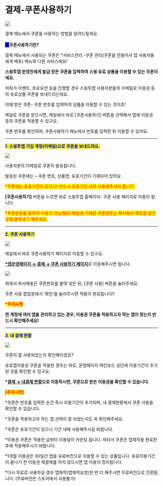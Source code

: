# 결제-쿠폰사용하기

![](https://wp.swing2app.co.kr/wp-content/uploads/2018/10/%EC%BF%A0%ED%8F%B0-%EC%A0%9C%EB%AA%A91.png)

결제 메뉴에서 쿠폰을 사용하는 방법을 알려드릴게요.\
\
<mark style="background-color:blue;">**▶**</mark>**쿠폰사용하기란?**

결제 메뉴에서 사용되는 쿠폰은 \*서비스관리 -쿠폰 관리(쿠폰을 만들어서 앱 사용자들에게 배포) 메뉴와 다른 서비스에요!

**스윙투앱 운영진에게 발급 받은 쿠폰을 입력하여 스윙 유료 상품을 이용할 수 있는 쿠폰이에요.**

저희가 이벤트, 프로모션 등을 진행할 경우 스윙투앱 사용자분들의 이메일로 이용권 등의 유료상품 쿠폰을 보내드리는데요.

이때 받은 쿠폰- 쿠폰 번호를 입력하여 상품을 이용할 수 있는 것이죠!

메일로 쿠폰을 받으시면, 메일에서 바로 \[쿠폰사용하기] 버튼을 선택해서 앱에 이용권 등의 쿠폰을 적용할 수 있구요.

쿠폰 번호를 확인하여, 쿠폰사용하기 메뉴에서 번호를 입력한 뒤 이용할 수 있어요.

***

<mark style="color:blue;">**1. 스윙투앱 가입 계정(이메일)으로 쿠폰을 보내드려요.**</mark>

![](https://wp.swing2app.co.kr/wp-content/uploads/2018/10/%EC%BF%A0%ED%8F%B0%EC%82%AC%EC%9A%A9\_18.103.png)

사용자분의 이메일로 쿠폰이 발송됩니다.

발송된 쿠폰에는 – 쿠폰 번호, 상품명, 유효기간이 기재되어 있어요.

<mark style="color:red;">\*쿠폰에는 유효기간이 있으니! 반드시 유효기간 내로 사용해주셔야 합니다.</mark>



**\[쿠폰사용하기]** 버튼을 누르면 바로 스윙투앱 홈페이지- 쿠폰 사용 페이지로 이동이 됩니다.

<mark style="color:red;">\*쿠폰번호를 알아야 사용이 가능해요! 메일에 기재된 쿠폰번호는 복사해서 메모장 같은곳에 붙여넣기 해주세요.</mark>

***

<mark style="color:blue;">**2. 쿠폰 사용하기**</mark>

![](https://wp.swing2app.co.kr/wp-content/uploads/2018/10/%EC%BF%A0%ED%8F%B0%EC%8B%A0%EA%B7%9C1.png)

메일에서 바로 쿠폰사용하기  페이지로 이동할 수 있구요.

[**\*앱운영페이지 → 결제 → 쿠폰 사용하기 페이지**](http://www.swing2app.co.kr/view/payment\_coupon\_use)로 이동해주시면 됩니다.



![](https://wp.swing2app.co.kr/wp-content/uploads/2018/10/%EC%BF%A0%ED%8F%B0%EC%82%AC%EC%9A%A93\_18.10.png)

위에서 복사해놓은 쿠폰번호를 붙여 넣은 뒤, \[쿠폰 사용] 버튼을 눌러주세요.

쿠폰 사용 팝업창에서 ‘확인’을 눌러주시면 적용이 완료됩니다!!

<mark style="color:red;">**\*주의사항**</mark>

**한 계정에 여러 앱을 관리하고 있는 경우, 이용권 쿠폰을 적용하고자 하는 앱이 맞는지 반드시 확인해주세요!**

***

<mark style="color:blue;">**3. 내 결제 현황**</mark>

![](https://wp.swing2app.co.kr/wp-content/uploads/2018/10/%EC%BF%A0%ED%8F%B0%EC%82%AC%EC%9A%A94\_18.10.png)

쿠폰이 잘 사용되었는지 확인해야겠죠?

유료앱이용권 쿠폰을 적용한 경우는 바로, 운영페이지 메인보드 상단에 이용기간이 추가된 것을 확인할 수 있구요.

**\***[**결제 → 내결제 현황**](http://www.swing2app.co.kr/view/payment\_list)**으로 이동하시면, 쿠폰으로 받은 이용권을 확인할 수 있습니다.**&#x20;



<mark style="color:red;">**\[주의사항]**</mark>

\*쿠폰은 번호를 입력한 순간 즉시 이용기간이 추가되며, 내 결제현황에서 쿠폰 사용을 확인할 수 있습니다.&#x20;

\*쿠폰을 적용하고자 하는 앱 선택이 잘 되었는지도 꼭 확인해주세요.&#x20;

\*쿠폰은 유효기간이 있으니 기간 내에 사용해주시길 바랍니다.&#x20;

\*이용권 쿠폰은 적용한 날부터 이용일이 카운팅 됩니다. 따라서 쿠폰은 앱제작을 완료한 후에 적용해주시기 바랍니다.&#x20;

\*1개월 이용권은 30일간 앱을 유료버전으로 이용할 수 있는 상품입니다. 유료이용기간이 끝나기 전 이용권 재결제를 하지 않으시면 앱 이용이 정지됩니다.&#x20;

\*다시 무료로 사용하실 경우 앱제작(앱제작요청)한 번 더 해주시면 무료버전으로 전환됩니다. (무료버전은 스토어에서 사용불가)
